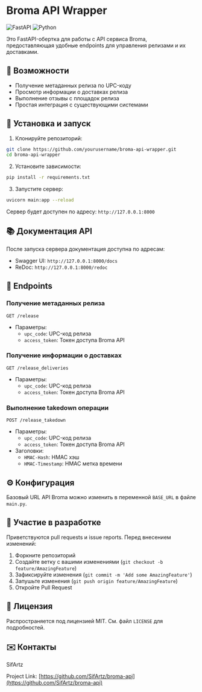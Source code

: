 # Broma API Wrapper

![FastAPI](https://img.shields.io/badge/FastAPI-005571?style=for-the-badge&logo=fastapi)
![Python](https://img.shields.io/badge/python-3670A0?style=for-the-badge&logo=python&logoColor=ffdd54)

Это FastAPI-обертка для работы с API сервиса Broma, предоставляющая удобные endpoints для управления релизами и их доставками.

## 📌 Возможности

- Получение метаданных релиза по UPC-коду
- Просмотр информации о доставках релиза
- Выполнение отзывы с площадок релиза
- Простая интеграция с существующими системами

## 🚀 Установка и запуск

1. Клонируйте репозиторий:
```bash
git clone https://github.com/yourusername/broma-api-wrapper.git
cd broma-api-wrapper
```

2. Установите зависимости:
```bash
pip install -r requirements.txt
```

3. Запустите сервер:
```bash
uvicorn main:app --reload
```

Сервер будет доступен по адресу: `http://127.0.0.1:8000`

## 📚 Документация API

После запуска сервера документация доступна по адресам:
- Swagger UI: `http://127.0.0.1:8000/docs`
- ReDoc: `http://127.0.0.1:8000/redoc`

## 🔧 Endpoints

### Получение метаданных релиза
`GET /release`
- Параметры:
  - `upc_code`: UPC-код релиза
  - `access_token`: Токен доступа Broma API

### Получение информации о доставках
`GET /release_deliveries`
- Параметры:
  - `upc_code`: UPC-код релиза
  - `access_token`: Токен доступа Broma API

### Выполнение takedown операции
`POST /release_takedown`
- Параметры:
  - `upc_code`: UPC-код релиза
  - `access_token`: Токен доступа Broma API
- Заголовки:
  - `HMAC-Hash`: HMAC хэш
  - `HMAC-Timestamp`: HMAC метка времени

## ⚙️ Конфигурация

Базовый URL API Broma можно изменить в переменной `BASE_URL` в файле `main.py`.

## 🤝 Участие в разработке

Приветствуются pull requests и issue reports. Перед внесением изменений:

1. Форкните репозиторий
2. Создайте ветку с вашими изменениями (`git checkout -b feature/AmazingFeature`)
3. Зафиксируйте изменения (`git commit -m 'Add some AmazingFeature'`)
4. Запушьте изменения (`git push origin feature/AmazingFeature`)
5. Откройте Pull Request

## 📜 Лицензия

Распространяется под лицензией MIT. См. файл `LICENSE` для подробностей.

## ✉️ Контакты

SifArtz

Project Link: [https://github.com/SifArtz/broma-api](https://github.com/SifArtz/broma-api)
